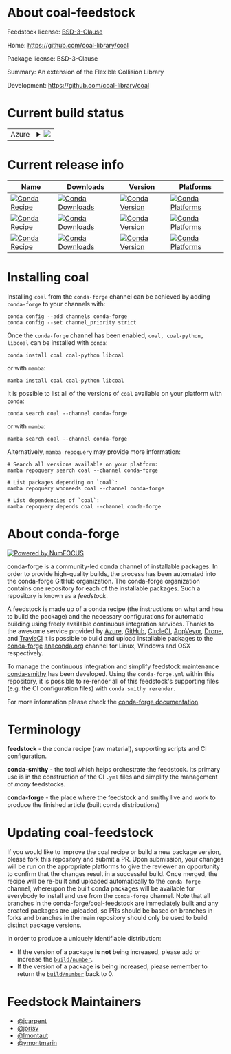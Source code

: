 About coal-feedstock
====================

Feedstock license: [BSD-3-Clause](https://github.com/conda-forge/coal-feedstock/blob/main/LICENSE.txt)

Home: https://github.com/coal-library/coal

Package license: BSD-3-Clause

Summary: An extension of the Flexible Collision Library

Development: https://github.com/coal-library/coal

Current build status
====================


<table>
    
  <tr>
    <td>Azure</td>
    <td>
      <details>
        <summary>
          <a href="https://dev.azure.com/conda-forge/feedstock-builds/_build/latest?definitionId=24024&branchName=main">
            <img src="https://dev.azure.com/conda-forge/feedstock-builds/_apis/build/status/coal-feedstock?branchName=main">
          </a>
        </summary>
        <table>
          <thead><tr><th>Variant</th><th>Status</th></tr></thead>
          <tbody><tr>
              <td>linux_64_python3.10.____cpython</td>
              <td>
                <a href="https://dev.azure.com/conda-forge/feedstock-builds/_build/latest?definitionId=24024&branchName=main">
                  <img src="https://dev.azure.com/conda-forge/feedstock-builds/_apis/build/status/coal-feedstock?branchName=main&jobName=linux&configuration=linux%20linux_64_python3.10.____cpython" alt="variant">
                </a>
              </td>
            </tr><tr>
              <td>linux_64_python3.11.____cpython</td>
              <td>
                <a href="https://dev.azure.com/conda-forge/feedstock-builds/_build/latest?definitionId=24024&branchName=main">
                  <img src="https://dev.azure.com/conda-forge/feedstock-builds/_apis/build/status/coal-feedstock?branchName=main&jobName=linux&configuration=linux%20linux_64_python3.11.____cpython" alt="variant">
                </a>
              </td>
            </tr><tr>
              <td>linux_64_python3.12.____cpython</td>
              <td>
                <a href="https://dev.azure.com/conda-forge/feedstock-builds/_build/latest?definitionId=24024&branchName=main">
                  <img src="https://dev.azure.com/conda-forge/feedstock-builds/_apis/build/status/coal-feedstock?branchName=main&jobName=linux&configuration=linux%20linux_64_python3.12.____cpython" alt="variant">
                </a>
              </td>
            </tr><tr>
              <td>linux_64_python3.13.____cp313</td>
              <td>
                <a href="https://dev.azure.com/conda-forge/feedstock-builds/_build/latest?definitionId=24024&branchName=main">
                  <img src="https://dev.azure.com/conda-forge/feedstock-builds/_apis/build/status/coal-feedstock?branchName=main&jobName=linux&configuration=linux%20linux_64_python3.13.____cp313" alt="variant">
                </a>
              </td>
            </tr><tr>
              <td>linux_64_python3.9.____cpython</td>
              <td>
                <a href="https://dev.azure.com/conda-forge/feedstock-builds/_build/latest?definitionId=24024&branchName=main">
                  <img src="https://dev.azure.com/conda-forge/feedstock-builds/_apis/build/status/coal-feedstock?branchName=main&jobName=linux&configuration=linux%20linux_64_python3.9.____cpython" alt="variant">
                </a>
              </td>
            </tr><tr>
              <td>osx_64_python3.10.____cpython</td>
              <td>
                <a href="https://dev.azure.com/conda-forge/feedstock-builds/_build/latest?definitionId=24024&branchName=main">
                  <img src="https://dev.azure.com/conda-forge/feedstock-builds/_apis/build/status/coal-feedstock?branchName=main&jobName=osx&configuration=osx%20osx_64_python3.10.____cpython" alt="variant">
                </a>
              </td>
            </tr><tr>
              <td>osx_64_python3.11.____cpython</td>
              <td>
                <a href="https://dev.azure.com/conda-forge/feedstock-builds/_build/latest?definitionId=24024&branchName=main">
                  <img src="https://dev.azure.com/conda-forge/feedstock-builds/_apis/build/status/coal-feedstock?branchName=main&jobName=osx&configuration=osx%20osx_64_python3.11.____cpython" alt="variant">
                </a>
              </td>
            </tr><tr>
              <td>osx_64_python3.12.____cpython</td>
              <td>
                <a href="https://dev.azure.com/conda-forge/feedstock-builds/_build/latest?definitionId=24024&branchName=main">
                  <img src="https://dev.azure.com/conda-forge/feedstock-builds/_apis/build/status/coal-feedstock?branchName=main&jobName=osx&configuration=osx%20osx_64_python3.12.____cpython" alt="variant">
                </a>
              </td>
            </tr><tr>
              <td>osx_64_python3.13.____cp313</td>
              <td>
                <a href="https://dev.azure.com/conda-forge/feedstock-builds/_build/latest?definitionId=24024&branchName=main">
                  <img src="https://dev.azure.com/conda-forge/feedstock-builds/_apis/build/status/coal-feedstock?branchName=main&jobName=osx&configuration=osx%20osx_64_python3.13.____cp313" alt="variant">
                </a>
              </td>
            </tr><tr>
              <td>osx_64_python3.9.____cpython</td>
              <td>
                <a href="https://dev.azure.com/conda-forge/feedstock-builds/_build/latest?definitionId=24024&branchName=main">
                  <img src="https://dev.azure.com/conda-forge/feedstock-builds/_apis/build/status/coal-feedstock?branchName=main&jobName=osx&configuration=osx%20osx_64_python3.9.____cpython" alt="variant">
                </a>
              </td>
            </tr><tr>
              <td>win_64_python3.10.____cpython</td>
              <td>
                <a href="https://dev.azure.com/conda-forge/feedstock-builds/_build/latest?definitionId=24024&branchName=main">
                  <img src="https://dev.azure.com/conda-forge/feedstock-builds/_apis/build/status/coal-feedstock?branchName=main&jobName=win&configuration=win%20win_64_python3.10.____cpython" alt="variant">
                </a>
              </td>
            </tr><tr>
              <td>win_64_python3.11.____cpython</td>
              <td>
                <a href="https://dev.azure.com/conda-forge/feedstock-builds/_build/latest?definitionId=24024&branchName=main">
                  <img src="https://dev.azure.com/conda-forge/feedstock-builds/_apis/build/status/coal-feedstock?branchName=main&jobName=win&configuration=win%20win_64_python3.11.____cpython" alt="variant">
                </a>
              </td>
            </tr><tr>
              <td>win_64_python3.12.____cpython</td>
              <td>
                <a href="https://dev.azure.com/conda-forge/feedstock-builds/_build/latest?definitionId=24024&branchName=main">
                  <img src="https://dev.azure.com/conda-forge/feedstock-builds/_apis/build/status/coal-feedstock?branchName=main&jobName=win&configuration=win%20win_64_python3.12.____cpython" alt="variant">
                </a>
              </td>
            </tr><tr>
              <td>win_64_python3.13.____cp313</td>
              <td>
                <a href="https://dev.azure.com/conda-forge/feedstock-builds/_build/latest?definitionId=24024&branchName=main">
                  <img src="https://dev.azure.com/conda-forge/feedstock-builds/_apis/build/status/coal-feedstock?branchName=main&jobName=win&configuration=win%20win_64_python3.13.____cp313" alt="variant">
                </a>
              </td>
            </tr><tr>
              <td>win_64_python3.9.____cpython</td>
              <td>
                <a href="https://dev.azure.com/conda-forge/feedstock-builds/_build/latest?definitionId=24024&branchName=main">
                  <img src="https://dev.azure.com/conda-forge/feedstock-builds/_apis/build/status/coal-feedstock?branchName=main&jobName=win&configuration=win%20win_64_python3.9.____cpython" alt="variant">
                </a>
              </td>
            </tr>
          </tbody>
        </table>
      </details>
    </td>
  </tr>
</table>

Current release info
====================

| Name | Downloads | Version | Platforms |
| --- | --- | --- | --- |
| [![Conda Recipe](https://img.shields.io/badge/recipe-coal-green.svg)](https://anaconda.org/conda-forge/coal) | [![Conda Downloads](https://img.shields.io/conda/dn/conda-forge/coal.svg)](https://anaconda.org/conda-forge/coal) | [![Conda Version](https://img.shields.io/conda/vn/conda-forge/coal.svg)](https://anaconda.org/conda-forge/coal) | [![Conda Platforms](https://img.shields.io/conda/pn/conda-forge/coal.svg)](https://anaconda.org/conda-forge/coal) |
| [![Conda Recipe](https://img.shields.io/badge/recipe-coal--python-green.svg)](https://anaconda.org/conda-forge/coal-python) | [![Conda Downloads](https://img.shields.io/conda/dn/conda-forge/coal-python.svg)](https://anaconda.org/conda-forge/coal-python) | [![Conda Version](https://img.shields.io/conda/vn/conda-forge/coal-python.svg)](https://anaconda.org/conda-forge/coal-python) | [![Conda Platforms](https://img.shields.io/conda/pn/conda-forge/coal-python.svg)](https://anaconda.org/conda-forge/coal-python) |
| [![Conda Recipe](https://img.shields.io/badge/recipe-libcoal-green.svg)](https://anaconda.org/conda-forge/libcoal) | [![Conda Downloads](https://img.shields.io/conda/dn/conda-forge/libcoal.svg)](https://anaconda.org/conda-forge/libcoal) | [![Conda Version](https://img.shields.io/conda/vn/conda-forge/libcoal.svg)](https://anaconda.org/conda-forge/libcoal) | [![Conda Platforms](https://img.shields.io/conda/pn/conda-forge/libcoal.svg)](https://anaconda.org/conda-forge/libcoal) |

Installing coal
===============

Installing `coal` from the `conda-forge` channel can be achieved by adding `conda-forge` to your channels with:

```
conda config --add channels conda-forge
conda config --set channel_priority strict
```

Once the `conda-forge` channel has been enabled, `coal, coal-python, libcoal` can be installed with `conda`:

```
conda install coal coal-python libcoal
```

or with `mamba`:

```
mamba install coal coal-python libcoal
```

It is possible to list all of the versions of `coal` available on your platform with `conda`:

```
conda search coal --channel conda-forge
```

or with `mamba`:

```
mamba search coal --channel conda-forge
```

Alternatively, `mamba repoquery` may provide more information:

```
# Search all versions available on your platform:
mamba repoquery search coal --channel conda-forge

# List packages depending on `coal`:
mamba repoquery whoneeds coal --channel conda-forge

# List dependencies of `coal`:
mamba repoquery depends coal --channel conda-forge
```


About conda-forge
=================

[![Powered by
NumFOCUS](https://img.shields.io/badge/powered%20by-NumFOCUS-orange.svg?style=flat&colorA=E1523D&colorB=007D8A)](https://numfocus.org)

conda-forge is a community-led conda channel of installable packages.
In order to provide high-quality builds, the process has been automated into the
conda-forge GitHub organization. The conda-forge organization contains one repository
for each of the installable packages. Such a repository is known as a *feedstock*.

A feedstock is made up of a conda recipe (the instructions on what and how to build
the package) and the necessary configurations for automatic building using freely
available continuous integration services. Thanks to the awesome service provided by
[Azure](https://azure.microsoft.com/en-us/services/devops/), [GitHub](https://github.com/),
[CircleCI](https://circleci.com/), [AppVeyor](https://www.appveyor.com/),
[Drone](https://cloud.drone.io/welcome), and [TravisCI](https://travis-ci.com/)
it is possible to build and upload installable packages to the
[conda-forge](https://anaconda.org/conda-forge) [anaconda.org](https://anaconda.org/)
channel for Linux, Windows and OSX respectively.

To manage the continuous integration and simplify feedstock maintenance
[conda-smithy](https://github.com/conda-forge/conda-smithy) has been developed.
Using the ``conda-forge.yml`` within this repository, it is possible to re-render all of
this feedstock's supporting files (e.g. the CI configuration files) with ``conda smithy rerender``.

For more information please check the [conda-forge documentation](https://conda-forge.org/docs/).

Terminology
===========

**feedstock** - the conda recipe (raw material), supporting scripts and CI configuration.

**conda-smithy** - the tool which helps orchestrate the feedstock.
                   Its primary use is in the construction of the CI ``.yml`` files
                   and simplify the management of *many* feedstocks.

**conda-forge** - the place where the feedstock and smithy live and work to
                  produce the finished article (built conda distributions)


Updating coal-feedstock
=======================

If you would like to improve the coal recipe or build a new
package version, please fork this repository and submit a PR. Upon submission,
your changes will be run on the appropriate platforms to give the reviewer an
opportunity to confirm that the changes result in a successful build. Once
merged, the recipe will be re-built and uploaded automatically to the
`conda-forge` channel, whereupon the built conda packages will be available for
everybody to install and use from the `conda-forge` channel.
Note that all branches in the conda-forge/coal-feedstock are
immediately built and any created packages are uploaded, so PRs should be based
on branches in forks and branches in the main repository should only be used to
build distinct package versions.

In order to produce a uniquely identifiable distribution:
 * If the version of a package **is not** being increased, please add or increase
   the [``build/number``](https://docs.conda.io/projects/conda-build/en/latest/resources/define-metadata.html#build-number-and-string).
 * If the version of a package **is** being increased, please remember to return
   the [``build/number``](https://docs.conda.io/projects/conda-build/en/latest/resources/define-metadata.html#build-number-and-string)
   back to 0.

Feedstock Maintainers
=====================

* [@jcarpent](https://github.com/jcarpent/)
* [@jorisv](https://github.com/jorisv/)
* [@lmontaut](https://github.com/lmontaut/)
* [@ymontmarin](https://github.com/ymontmarin/)

